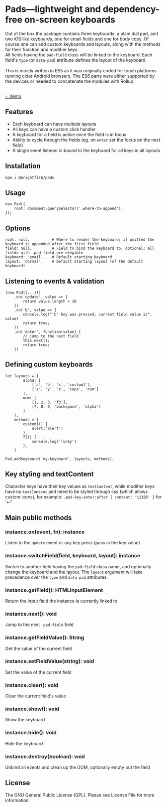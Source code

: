# Pads&mdash;lightweight and dependency-free on-screen keyboards

Out of the box the package contains three keyboards: a plain dial pad, and two iOS like keyboards, one for email fields 
and one for body copy. Of course one can add custom keyboards and layouts, along with the methods for their function and modifier keys.  
All fields having the `pad-field` class will be linked to the keyboard. Each field's `type` (or `data-pad`) attribute 
defines the layout of the keyboard.  
<br>
This is mostly written in ES5 as it was originally coded for touch platforms running older Android browsers. 
The ES6 parts were either supported by the devices or needed to concatenate the modules with Rollup.  
<br>

<a href="" target="_blank" rel="noopener">&rsaquo;_&thinsp;demo</a>

## Features

- Each keyboard can have multiple layouts
- All keys can have a custom click handler
- A keyboard for a field is active once the field is in focus
- Ability to cycle through the fields (eg. on `enter` set the focus on the next field)
- A single event listener is bound to the keyboard for all keys in all layouts

## Installation
```
npm i @brightfish/pads
```

## Usage
```
new Pad({
    root: document.querySelector('.where-to-append'),
});
```

## Options
```
root: null,          # Where to render the keyboard; if omitted the keyboard is appended after the first field
field: null,         # Field to bind the keyboard to; optional: all fields with .pad-field are elegible
keyboard: 'email',   # Default starting keyboard
layout: 'normal',    # Default starting layout (of the default keyboard)
```

## Listening to events & validation
```
(new Pad({...}))
    .on('update', value => {
        return value.length < 10
    })
    .on('b', value => {
        console.log("'b' key was pressed; current field value is", value)
        return true;
    })
    .on('enter', function(value) {
        // jump to the next field
        this.next();
        return true;
    })
```

## Defining custom keyboards
```
let layouts = {
        alpha: [
            ['a', 'b', 'c', 'custom1'],
            ['x', 'y', 'z', 'caps', 'num']
        ],
        num: [
            [1, 2, 3, 'f3'],
            [7, 8, 9, 'backspace', 'alpha']
        ]
    },
    methods = {
        custom1() {
            alert('alert')
        },
        f3() {
            console.log('funky')
        },
    }

Pad.addKeyboard('my-keyboard', layouts, methods);
```

## Key styling and textContent
Character keys have their key values as `textContent`, while modifier keys have no `textContent` and need to be styled 
through css (which allows custom icons), for example: `.pad-key-enter:after { content: '\21B5' }` for '↵'


## Main public methods

### instance.on(event, fn): instance
Listen to the `update` event or any key press (pass in the key value)

### instance.switchField(field, keyboard, layout): instance
Switch to another field having the `pad-field` class name, and optionally change the keyboard and the layout. The 
`layout` argument will take precedence over the `type` and `data-pad` attributes.

### instance.getField(): HTMLInputElement
Return the input field the instance is currently linked to

### instance.next(): void
Jump to the next `.pad-field` field 

### instance.getFieldValue(): String
Get the value of the current field

### instance.setFieldValue(string): void
Set the value of the current field

### instance.clear(): void
Clear the current field's value

### instance.show(): void
Show the keyboard

### instance.hide(): void
Hide the keyboard

### instance.destroy(boolean): void
Unbind all events and clean up the DOM, optionally empty out the field


## License
The GNU General Public License (GPL). Please see License File for more information.
